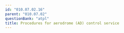 ```yaml
---
id: "010.07.02.16"
parent: "010.07.02"
questionBank: "atpl"
title: Procedures for aerodrome (AD) control service
---
```

